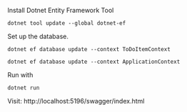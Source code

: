 Install Dotnet Entity Framework Tool

`dotnet tool update --global dotnet-ef `

Set up the database.

`dotnet ef database update --context ToDoItemContext`

`dotnet ef database update --context ApplicationContext`

Run with

`dotnet run`

Visit: http://localhost:5196/swagger/index.html